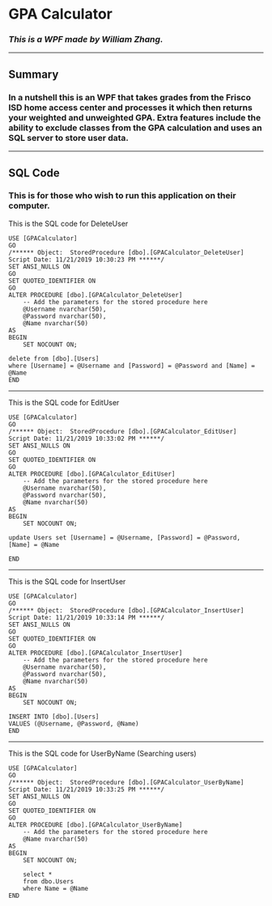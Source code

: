 
# **GPA Calculator**
### *This is a WPF made by William Zhang.*
---
## Summary
### In a nutshell this is an WPF that takes grades from the Frisco ISD home access center and processes it which then returns your weighted and unweighted GPA. Extra features include the ability to exclude classes from the GPA calculation and uses an SQL server to store user data.
___
## SQL Code
### This is for those who wish to run this application on their computer.
This is the SQL code for DeleteUser
```
USE [GPACalculator]
GO
/****** Object:  StoredProcedure [dbo].[GPACalculator_DeleteUser]    Script Date: 11/21/2019 10:30:23 PM ******/
SET ANSI_NULLS ON
GO
SET QUOTED_IDENTIFIER ON
GO
ALTER PROCEDURE [dbo].[GPACalculator_DeleteUser]
	-- Add the parameters for the stored procedure here
	@Username nvarchar(50),
	@Password nvarchar(50), 
	@Name nvarchar(50) 
AS
BEGIN
	SET NOCOUNT ON;

delete from [dbo].[Users]
where [Username] = @Username and [Password] = @Password and [Name] = @Name
END

```
---
This is the SQL code for EditUser
```
USE [GPACalculator]
GO
/****** Object:  StoredProcedure [dbo].[GPACalculator_EditUser]    Script Date: 11/21/2019 10:33:02 PM ******/
SET ANSI_NULLS ON
GO
SET QUOTED_IDENTIFIER ON
GO
ALTER PROCEDURE [dbo].[GPACalculator_EditUser]
	-- Add the parameters for the stored procedure here
	@Username nvarchar(50),
	@Password nvarchar(50), 
	@Name nvarchar(50) 
AS
BEGIN
	SET NOCOUNT ON;

update Users set [Username] = @Username, [Password] = @Password, [Name] = @Name

END

```
---
This is the SQL code for InsertUser
```
USE [GPACalculator]
GO
/****** Object:  StoredProcedure [dbo].[GPACalculator_InsertUser]    Script Date: 11/21/2019 10:33:14 PM ******/
SET ANSI_NULLS ON
GO
SET QUOTED_IDENTIFIER ON
GO
ALTER PROCEDURE [dbo].[GPACalculator_InsertUser]
	-- Add the parameters for the stored procedure here
	@Username nvarchar(50),
	@Password nvarchar(50), 
	@Name nvarchar(50) 
AS
BEGIN
	SET NOCOUNT ON;

INSERT INTO [dbo].[Users]
VALUES (@Username, @Password, @Name)
END

```
---
This is the SQL code for UserByName (Searching users)
```
USE [GPACalculator]
GO
/****** Object:  StoredProcedure [dbo].[GPACalculator_UserByName]    Script Date: 11/21/2019 10:33:25 PM ******/
SET ANSI_NULLS ON
GO
SET QUOTED_IDENTIFIER ON
GO
ALTER PROCEDURE [dbo].[GPACalculator_UserByName]
	-- Add the parameters for the stored procedure here
	@Name nvarchar(50) 
AS
BEGIN
	SET NOCOUNT ON;

    select *
	from dbo.Users
	where Name = @Name
END


```

